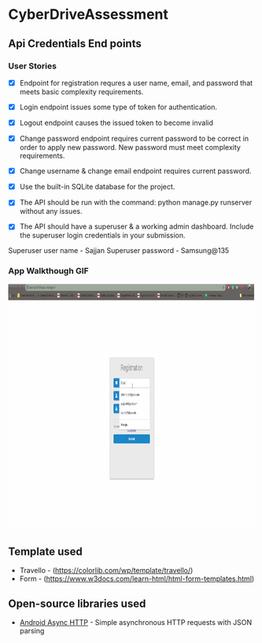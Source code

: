 # CyberDriveAssessment
## Api Credentials End points

### User Stories

- [X]  Endpoint for registration requres a user name, email, and password that meets basic complexity requirements. 
- [X] Login endpoint issues some type of token for authentication.
- [X] Logout endpoint causes the issued token to become invalid
- [X] Change password endpoint requires current password to be correct in order to apply new password. New password must meet complexity requirements.
- [X] Change username & change email endpoint requires current password.
- [X] Use the built-in SQLite database for the project.
- [X] The API should be run with the command: python manage.py runserver without any issues.
- [X] The API should have a superuser & a working admin dashboard. Include the superuser login credentials in your submission.


Superuser user name - Sajjan
Superuser password  - Samsung@135

### App Walkthough GIF

<img src="walkthrough.gif" width=500 height=500><br>
## Template used 
- Travello - (https://colorlib.com/wp/template/travello/)<br>
- Form - (https://www.w3docs.com/learn-html/html-form-templates.html)

## Open-source libraries used
- [Android Async HTTP](https://github.com/codepath/CPAsyncHttpClient) - Simple asynchronous HTTP requests with JSON parsing
